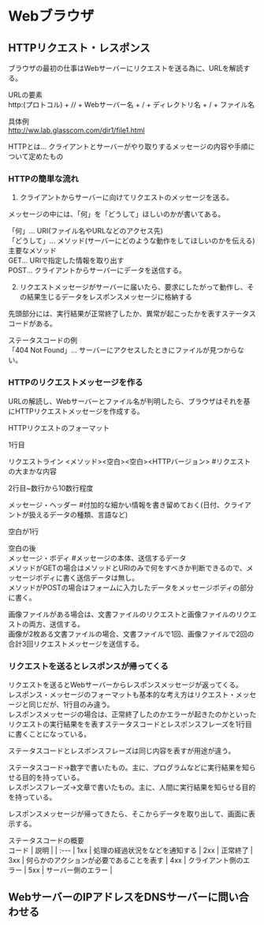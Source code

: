 # Webブラウザ

## HTTPリクエスト・レスポンス

ブラウザの最初の仕事はWebサーバーにリクエストを送る為に、URLを解読する。<br>

URLの要素<br>
http:(プロトコル) + // + Webサーバー名 + / + ディレクトリ名 + / + ファイル名<br> 

具体例<br>
http://ww.lab.glasscom.com/dir1/file1.html<br>

HTTPとは... クライアントとサーバーがやり取りするメッセージの内容や手順について定めたもの<br>

### HTTPの簡単な流れ

1. クライアントからサーバーに向けてリクエストのメッセージを送る。

メッセージの中には、「何」を「どうして」ほしいのかが書いてある。<br>

「何」... URI(ファイル名やURLなどのアクセス先)<br>
「どうして」... メソッド(サーバーにどのような動作をしてほしいのかを伝える)<br>
主要なメソッド<br>
GET... URIで指定した情報を取り出す<br>
POST... クライアントからサーバーにデータを送信する。<br>

2. リクエストメッセージがサーバーに届いたら、要求にしたがって動作し、その結果生じるデータをレスポンスメッセージに格納する

先頭部分には、実行結果が正常終了したか、異常が起こったかを表すステータスコードがある。<br>

ステータスコードの例<br>
「404 Not Found」... サーバーにアクセスしたときにファイルが見つからない。

### HTTPのリクエストメッセージを作る

URLの解読し、Webサーバーとファイル名が判明したら、ブラウザはそれを基にHTTPリクエストメッセージを作成する。

HTTPリクエストのフォーマット<br>

1行目<br>

リクエストライン  <メソッド><空白><URI><空白><HTTPバージョン> #リクエストの大まかな内容<br>

2行目~数行から10数行程度<br> 

メッセージ・ヘッダー   #付加的な細かい情報を書き留めておく(日付、クライアントが扱えるデータの種類、言語など)<br>

空白が1行<br>

空白の後<br>
メッセージ・ボディ #メッセージの本体、送信するデータ<br>
メソッドがGETの場合はメソッドとURIのみで何をすべきか判断できるので、メッセージボディに書く送信データは無し。<br>
メソッドがPOSTの場合はフォームに入力したデータをメッセージボディの部分に書く。<br>

画像ファイルがある場合は、文書ファイルのリクエストと画像ファイルのリクエストの両方、送信する。<br>
画像が2枚ある文書ファイルの場合、文書ファイルで1回、画像ファイルで2回の合計3回リクエストメッセージを送信する。

### リクエストを送るとレスポンスが帰ってくる

リクエストを送るとWebサーバーからレスポンスメッセージが返ってくる。<br>
レスポンス・メッセージのフォーマットも基本的な考え方はリクエスト・メッセージと同じだが、1行目のみ違う。<br>
レスポンスメッセージの場合は、正常終了したのかエラーが起きたのかといったリクエストの実行結果をを表すステータスコードとレスポンスフレーズを1行目に書くことになっている。<br>

ステータスコードとレスポンスフレーズは同じ内容を表すが用途が違う。<br>

ステータスコード→数字で書いたもの。主に、プログラムなどに実行結果を知らせる目的を持っている。<br>
レスポンスフレーズ→文章で書いたもの。主に、人間に実行結果を知らせる目的を持っている。<br>

レスポンスメッセージが帰ってきたら、そこからデータを取り出して、画面に表示する。<br>

ステータスコードの概要<br>
コード | 説明 |
    | :--- | 
1xx | 処理の経過状況をなどを通知する |
2xx | 正常終了 |
3xx | 何らかのアクションが必要であることを表す | 
4xx | クライアント側のエラー |
5xx | サーバー側のエラー |

## WebサーバーのIPアドレスをDNSサーバーに問い合わせる






